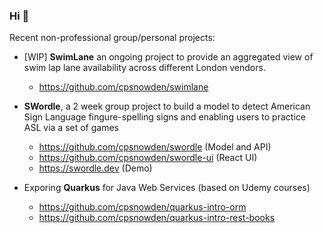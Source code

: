 ### Hi 👋

Recent non-professional group/personal projects:

- [WIP] **SwimLane** an ongoing project to provide an aggregated view of swim lap lane availability across different London vendors.
  - https://github.com/cpsnowden/swimlane
  
- **SWordle**, a 2 week group project to build a model to detect American Sign Language fingure-spelling signs and enabling users to practice ASL via a set of games
  -  https://github.com/cpsnowden/swordle (Model and API)
  -  https://github.com/cpsnowden/swordle-ui (React UI)
  -  https://swordle.dev (Demo)

- Exporing **Quarkus** for Java Web Services (based on Udemy courses)
   - https://github.com/cpsnowden/quarkus-intro-orm
   - https://github.com/cpsnowden/quarkus-intro-rest-books

